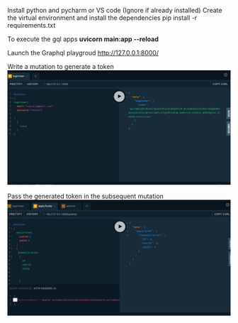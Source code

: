 Install python and pycharm or VS code (Ignore if already installed)
Create the virtual environment and install the dependencies
pip install -r requirements.txt

To execute the gql apps
**uvicorn main:app --reload**

Launch the Graphql playgroud
http://127.0.0.1:8000/

Write a mutation to generate a token
![img_1.png](img_1.png)

Pass the generated token in the subsequent mutation
![img_2.png](img_2.png)

